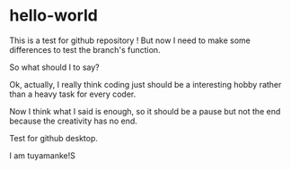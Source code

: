 # hello-world
This is a test for github repository !
But now I need to make some differences to test the branch's function.

So what should I to say?

Ok, actually, I really think coding just should be a interesting hobby rather than a heavy task for every coder.

Now I think what I said is enough, so it should be a pause but not the end because the creativity has no end.

Test for github desktop.

I am tuyamanke!S